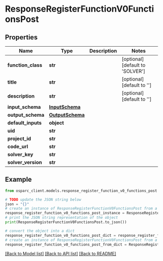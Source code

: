 # ResponseRegisterFunctionV0FunctionsPost


## Properties

Name | Type | Description | Notes
------------ | ------------- | ------------- | -------------
**function_class** | **str** |  | [optional] [default to 'SOLVER']
**title** | **str** |  | [optional] [default to '']
**description** | **str** |  | [optional] [default to '']
**input_schema** | [**InputSchema**](InputSchema.md) |  | 
**output_schema** | [**OutputSchema**](OutputSchema.md) |  | 
**default_inputs** | **object** |  | 
**uid** | **str** |  | 
**project_id** | **str** |  | 
**code_url** | **str** |  | 
**solver_key** | **str** |  | 
**solver_version** | **str** |  | 

## Example

```python
from osparc_client.models.response_register_function_v0_functions_post import ResponseRegisterFunctionV0FunctionsPost

# TODO update the JSON string below
json = "{}"
# create an instance of ResponseRegisterFunctionV0FunctionsPost from a JSON string
response_register_function_v0_functions_post_instance = ResponseRegisterFunctionV0FunctionsPost.from_json(json)
# print the JSON string representation of the object
print(ResponseRegisterFunctionV0FunctionsPost.to_json())

# convert the object into a dict
response_register_function_v0_functions_post_dict = response_register_function_v0_functions_post_instance.to_dict()
# create an instance of ResponseRegisterFunctionV0FunctionsPost from a dict
response_register_function_v0_functions_post_from_dict = ResponseRegisterFunctionV0FunctionsPost.from_dict(response_register_function_v0_functions_post_dict)
```
[[Back to Model list]](../README.md#documentation-for-models) [[Back to API list]](../README.md#documentation-for-api-endpoints) [[Back to README]](../README.md)


